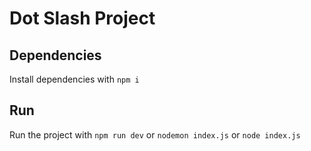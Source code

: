 # Dot Slash Project

## Dependencies

Install dependencies with
`npm i`

## Run

Run the project with
`npm run dev` or `nodemon index.js` or `node index.js`
